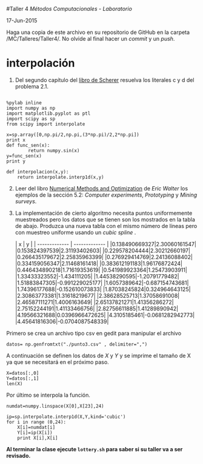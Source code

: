 #Taller 4
*Métodos Computacionales - Laboratorio*

17-Jun-2015

Haga una copia de este archivo en su repositorio de GitHub en la carpeta /MC/Talleres/Taller4/. No olvide al final hacer un *commit* y un *push*.

# interpolación

1. Del segundo capítulo del [libro de Scherer](http://link.springer.com.ezproxy.uniandes.edu.co:8080/book/10.1007\%2F978-3-642-13990-1) resuelva los literales c y d del problema 2.1.

~~~

%pylab inline
import numpy as np
import matplotlib.pyplot as ptl 
import scipy as sp
from scipy import interpolate
~~~

~~~
x=sp.array([0,np.pi/2,np.pi,(3*np.pi)/2,2*np.pi])
print x
def func_sen(x):
        return numpy.sin(x)
y=func_sen(x)
print y
    
def interpolacion(x,y):
    return interpolate.interp1d(x,y)
~~~


2. Leer del libro [Numerical Methods and Optimization](http://ezproxy.uniandes.edu.co:8080/login?url=http://dx.doi.org/10.1007/978-3-319-07671-3) de *Eric Walter* los ejemplos de la sección 5.2: *Computer experiments*, *Prototyping* y *Mining surveys*.  

3. La implementación de cierto algoritmo necesita puntos uniformemente muestreados pero los datos que se tienen son los mostrados en la tabla de abajo. Produzca una nueva tabla con el mismo número de líneas pero con muestreo uniforme usando un *cubic spline* .

	| x        | y           |
| ------------- | ------------- |
|0.138490669327|2.30060161547|
|0.153824397539|2.31193402603|
|0.229578204444|2.30212660197|
|0.266435179672|2.25835963399|
|0.276929414769|2.24136088402|
|0.334159056347|2.11468161418|
|0.383612191183|1.96176872424|
|0.446434890218|1.71619353619|
|0.541989923364|1.25473903911|
|1.33433323552|-1.434111205|
|1.44538290595|-1.20791779482|
|1.51883847305|-0.991229025177|
|1.6057389642|-0.687154743681|
|1.74396177688|-0.152610073833|
|1.87038245824|0.324964643125|
|2.30863773381|1.31618219677|
|2.38628525713|1.37058691008|
|2.46587111271|1.4006163649|
|2.65137821271|1.41356286272|
|2.75152244191|1.41133466756|
|2.82756611885|1.41289890942|
|4.19566321688|0.0396966472625|
|4.3105185461|-0.0681282942773|
|4.45641816306|-0.0704087548339|

Primero se crea un archivo tipo csv en gedit para manipular el archivo
~~~
datos= np.genfromtxt("./punto3.csv" , delimiter=",")
~~~
A continuación se definen los datos de *X* y *Y*  y se imprime el tamaño de X ya que se necesitará en el próximo paso. 
~~~
X=datos[:,0]
Y=datos[:,1]
len(X)
~~~

Por último se interpola la función.

~~~
numdat=numpy.linspace(X[0],X[23],24)

ip=sp.interpolate.interp1d(X,Y,kind='cubic')
for i in range (0,24):
    X[i]=numdat[i]
    Y[i]=ip(X[i])
    print X[i],X[i]
~~~

**Al terminar la clase ejecute `lottery.sh` para saber si su taller va a ser revisado.**
